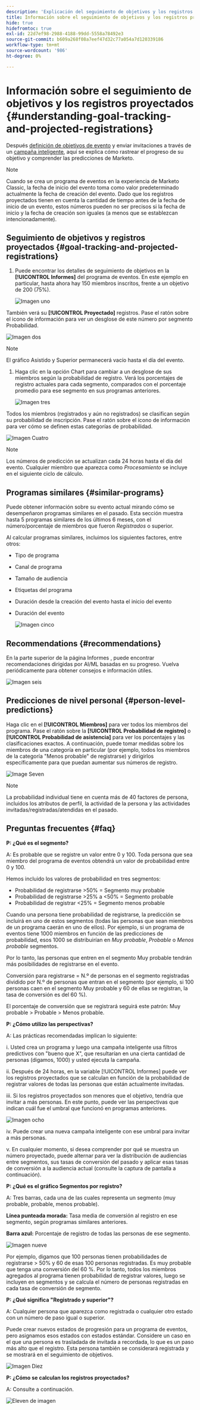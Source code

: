 ```yaml
---
description: 'Explicación del seguimiento de objetivos y los registros proyectados: Documentos de Marketo: Documentación del producto'
title: Información sobre el seguimiento de objetivos y los registros proyectados
hide: true
hidefromtoc: true
exl-id: 22d7ef98-2988-4188-99dd-5558a78492e3
source-git-commit: b609a268f08a7eef47d32c77a054a7d120339186
workflow-type: tm+mt
source-wordcount: '986'
ht-degree: 0%

---
```


# Información sobre el seguimiento de objetivos y los registros proyectados {#understanding-goal-tracking-and-projected-registrations}

Después [definición de objetivos de evento](/help/marketo/product-docs/marketo-sky/setting-event-goals.md) y enviar invitaciones a través de un [campaña inteligente](/help/marketo/product-docs/core-marketo-concepts/smart-campaigns/creating-a-smart-campaign/create-a-new-smart-campaign.md), aquí se explica cómo rastrear el progreso de su objetivo y comprender las predicciones de Marketo.

>[!NOTE]
>
>Cuando se crea un programa de eventos en la experiencia de Marketo Classic, la fecha de inicio del evento toma como valor predeterminado actualmente la fecha de creación del evento. Dado que los registros proyectados tienen en cuenta la cantidad de tiempo antes de la fecha de inicio de un evento, estos números pueden no ser precisos si la fecha de inicio y la fecha de creación son iguales (a menos que se establezcan intencionadamente).

## Seguimiento de objetivos y registros proyectados {#goal-tracking-and-projected-registrations}

1. Puede encontrar los detalles de seguimiento de objetivos en la **[!UICONTROL Informes]** del programa de eventos. En este ejemplo en particular, hasta ahora hay 150 miembros inscritos, frente a un objetivo de 200 (75%).

   ![Imagen uno](assets/understanding-goal-tracking-and-projected-registrations-1.png)

También verá su **[!UICONTROL Proyectado]** registros. Pase el ratón sobre el icono de información para ver un desglose de este número por segmento Probabilidad.

![Imagen dos](assets/understanding-goal-tracking-and-projected-registrations-2.png)

>[!NOTE]
>
>El gráfico Asistido y Superior permanecerá vacío hasta el día del evento.

1. Haga clic en la opción Chart para cambiar a un desglose de sus miembros según la probabilidad de registro. Verá los porcentajes de registro actuales para cada segmento, comparados con el porcentaje promedio para ese segmento en sus programas anteriores.

   ![Imagen tres](assets/understanding-goal-tracking-and-projected-registrations-3.png)

Todos los miembros (registrados y aún no registrados) se clasifican según su probabilidad de inscripción. Pase el ratón sobre el icono de información para ver cómo se definen estas categorías de probabilidad.

![Imagen Cuatro](assets/understanding-goal-tracking-and-projected-registrations-4.png)

>[!NOTE]
>
>Los números de predicción se actualizan cada 24 horas hasta el día del evento. Cualquier miembro que aparezca como _Procesamiento_ se incluye en el siguiente ciclo de cálculo.

## Programas similares {#similar-programs}

Puede obtener información sobre su evento actual mirando cómo se desempeñaron programas similares en el pasado. Esta sección muestra hasta 5 programas similares de los últimos 6 meses, con el número/porcentaje de miembros que fueron _Registrados_ o superior.

Al calcular programas similares, incluimos los siguientes factores, entre otros:

* Tipo de programa
* Canal de programa
* Tamaño de audiencia
* Etiquetas del programa
* Duración desde la creación del evento hasta el inicio del evento
* Duración del evento

   ![Imagen cinco](assets/understanding-goal-tracking-and-projected-registrations-5.png)

## Recommendations {#recommendations}

En la parte superior de la página Informes , puede encontrar recomendaciones dirigidas por AI/ML basadas en su progreso. Vuelva periódicamente para obtener consejos e información útiles.

![Imagen seis](assets/understanding-goal-tracking-and-projected-registrations-6.png)

## Predicciones de nivel personal {#person-level-predictions}

Haga clic en el **[!UICONTROL Miembros]** para ver todos los miembros del programa. Pase el ratón sobre la **[!UICONTROL Probabilidad de registro]** o **[!UICONTROL Probabilidad de asistencia]** para ver los porcentajes y las clasificaciones exactos. A continuación, puede tomar medidas sobre los miembros de una categoría en particular (por ejemplo, todos los miembros de la categoría &quot;Menos probable&quot; de registrarse) y dirigirlos específicamente para que puedan aumentar sus números de registro.

![Image Seven](assets/understanding-goal-tracking-and-projected-registrations-7.png)

>[!NOTE]
>
>La probabilidad individual tiene en cuenta más de 40 factores de persona, incluidos los atributos de perfil, la actividad de la persona y las actividades invitadas/registradas/atendidas en el pasado.

## Preguntas frecuentes {#faq}

**P: ¿Qué es el segmento?**

A: Es probable que se registre un valor entre 0 y 100. Toda persona que sea miembro del programa de eventos obtendrá un valor de probabilidad entre 0 y 100.

Hemos incluido los valores de probabilidad en tres segmentos:

* Probabilidad de registrarse >50% = Segmento muy probable
* Probabilidad de registrarse >25% a &lt;50% = Segmento probable
* Probabilidad de registrar &lt;25% = Segmento menos probable

Cuando una persona tiene probabilidad de registrarse, la predicción se incluirá en uno de estos segmentos (todas las personas que sean miembros de un programa caerán en uno de ellos). Por ejemplo, si un programa de eventos tiene 1000 miembros en función de las predicciones de probabilidad, esos 1000 se distribuirían en _Muy probable_, _Probable_ o _Menos probable_ segmentos.

Por lo tanto, las personas que entren en el segmento Muy probable tendrán más posibilidades de registrarse en el evento.

Conversión para registrarse = N.º de personas en el segmento registradas dividido por N.º de personas que entran en el segmento (por ejemplo, si 100 personas caen en el segmento Muy probable y 60 de ellas se registran, la tasa de conversión es del 60 %).

El porcentaje de conversión que se registrará seguirá este patrón: Muy probable > Probable > Menos probable.

**P: ¿Cómo utilizo las perspectivas?**

A: Las prácticas recomendadas implican lo siguiente:

i. Usted crea un programa y luego una campaña inteligente usa filtros predictivos con &quot;bueno que X&quot;, que resultarían en una cierta cantidad de personas (digamos, 1000) y usted ejecuta la campaña.

ii. Después de 24 horas, en la variable [!UICONTROL Informes] puede ver los registros proyectados que se calculan en función de la probabilidad de registrar valores de todas las personas que están actualmente invitadas.

iii. Si los registros proyectados son menores que el objetivo, tendría que invitar a más personas. En este punto, puede ver las perspectivas que indican cuál fue el umbral que funcionó en programas anteriores.

![Imagen ocho](assets/understanding-goal-tracking-and-projected-registrations-8.png)

iv. Puede crear una nueva campaña inteligente con ese umbral para invitar a más personas.

v. En cualquier momento, si desea comprender por qué se muestra un número proyectado, puede alternar para ver la distribución de audiencias entre segmentos, sus tasas de conversión del pasado y aplicar esas tasas de conversión a la audiencia actual (consulte la captura de pantalla a continuación).

**P: ¿Qué es el gráfico Segmentos por registro?**

A: Tres barras, cada una de las cuales representa un segmento (muy probable, probable, menos probable).

**Línea punteada morada:** Tasa media de conversión al registro en ese segmento, según programas similares anteriores.

**Barra azul:** Porcentaje de registro de todas las personas de ese segmento.

![Imagen nueve](assets/understanding-goal-tracking-and-projected-registrations-9.png)

Por ejemplo, digamos que 100 personas tienen probabilidades de registrarse > 50% y 60 de esas 100 personas registradas. Es muy probable que tenga una conversión del 60 %. Por lo tanto, todos los miembros agregados al programa tienen probabilidad de registrar valores, luego se incluyen en segmentos y se calcula el número de personas registradas en cada tasa de conversión de segmento.

**P: ¿Qué significa &quot;Registrado y superior&quot;?**

A: Cualquier persona que aparezca como registrada o cualquier otro estado con un número de paso igual o superior.

Puede crear nuevos estados de progresión para un programa de eventos, pero asignamos esos estados con estados estándar. Considere un caso en el que una persona es trasladada de invitada a recordada, lo que es un paso más alto que el registro. Esta persona también se considerará registrada y se mostrará en el seguimiento de objetivos.

![Imagen Diez](assets/understanding-goal-tracking-and-projected-registrations-10.png)

**P: ¿Cómo se calculan los registros proyectados?**

A: Consulte a continuación.

![Eleven de imagen](assets/understanding-goal-tracking-and-projected-registrations-11.png)
